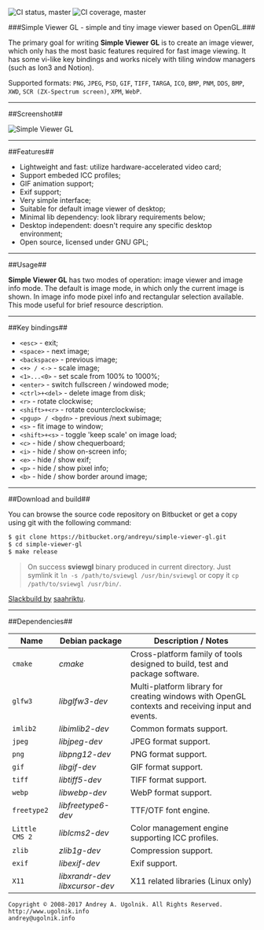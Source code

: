 ![CI status, master](https://api.shippable.com/projects/5894665c8d80360f008b75d4/badge?branch=master)
![CI coverage, master](https://api.shippable.com/projects/5894665c8d80360f008b75d4/coverageBadge?branch=master)

###Simple Viewer GL - simple and tiny image viewer based on OpenGL.###

The primary goal for writing **Simple Viewer GL** is to create an image viewer, which only has the most basic features required for fast image viewing. It has some vi-like key bindings and works nicely with tiling window managers (such as Ion3 and Notion).

Supported formats: `PNG`, `JPEG`, `PSD`, `GIF`, `TIFF`, `TARGA`, `ICO`, `BMP`, `PNM`, `DDS`, `BMP`, `XWD`, `SCR (ZX-Spectrum screen)`, `XPM`, `WebP`.

***
##Screenshot##

![Simple Viewer GL](https://bitbucket.org/repo/XgobE8/images/1203610096-simpleviewergl.png)

***
##Features##

* Lightweight and fast: utilize hardware-accelerated video card;
* Support embeded ICC profiles;
* GIF animation support;
* Exif support;
* Very simple interface;
* Suitable for default image viewer of desktop;
* Minimal lib dependency: look library requirements below;
* Desktop independent: doesn't require any specific desktop environment;
* Open source, licensed under GNU GPL;

***
##Usage##

**Simple Viewer GL** has two modes of operation: image viewer and image info mode. The default is image mode, in which only the current image is shown. In image info mode pixel info and rectangular selection available. This mode useful for brief resource description.

***
##Key bindings##

* `<esc>`           - exit;
* `<space>`         - next image;
* `<backspace>`     - previous image;
* `<+> / <->`       - scale image;
* `<1>...<0>`       - set scale from 100% to 1000%;
* `<enter>`         - switch fullscreen / windowed mode;
* `<ctrl>+<del>`    - delete image from disk;
* `<r>`             - rotate clockwise;
* `<shift>+<r>`     - rotate counterclockwise;
* `<pgup> / <bgdn>` - previous /next subimage;
* `<s>`             - fit image to window;
* `<shift>+<s>`     - toggle 'keep scale' on image load;
* `<c>`             - hide / show chequerboard;
* `<i>`             - hide / show on-screen info;
* `<e>`             - hide / show exif;
* `<p>`             - hide / show pixel info;
* `<b>`             - hide / show border around image;

***
##Download and build##

You can browse the source code repository on Bitbucket or get a copy using git with the following command:

```bash
$ git clone https://bitbucket.org/andreyu/simple-viewer-gl.git
$ cd simple-viewer-gl
$ make release
```
> On success **sviewgl** binary produced in current directory. Just symlink it `ln -s /path/to/sviewgl /usr/bin/sviewgl` or copy it `cp /path/to/sviewgl /usr/bin/`.

[Slackbuild by](https://github.com/saahriktu/saahriktu-slackbuilds/tree/master/simple-viewer-gl) [saahriktu](https://www.linux.org.ru/people/saahriktu/profile).

***
##Dependencies##

 Name          | Debian package                 | Description / Notes
---------------|--------------------------------|---------------------
`cmake`        | *cmake*                        | Cross-platform family of tools designed to build, test and package software.
`glfw3`        | *libglfw3-dev*                 | Multi-platform library for creating windows with OpenGL contexts and receiving input and events.
`imlib2`       | *libimlib2-dev*                | Common formats support.
`jpeg`         | *libjpeg-dev*                  | JPEG format support.
`png`          | *libpng12-dev*                 | PNG format support.
`gif`          | *libgif-dev*                   | GIF format support.
`tiff`         | *libtiff5-dev*                 | TIFF format support.
`webp`         | *libwebp-dev*                  | WebP format support.
`freetype2`    | *libfreetype6-dev*             | TTF/OTF font engine.
`Little CMS 2` | *liblcms2-dev*                 | Color management engine supporting ICC profiles.
`zlib`         | *zlib1g-dev*                   | Compression support.
`exif`         | *libexif-dev*                  | Exif support.
`X11`          | *libxrandr-dev libxcursor-dev* | X11 related libraries (Linux only)

```
Copyright © 2008-2017 Andrey A. Ugolnik. All Rights Reserved.
http://www.ugolnik.info
andrey@ugolnik.info
```

